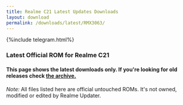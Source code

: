```yaml
---
title: Realme C21 Latest Updates Downloads
layout: download
permalink: /downloads/latest/RMX3063/
---
```

<script>
    $(document).ready(function () {
        loadLatest("RMX3063");
    });
</script>

{%include telegram.html%}

<div class="col-12 mx-auto">
    <h3 class="title bg-light p-2 rounded">Latest Official ROM for Realme C21</h3>
    <h4>This page shows the latest downloads only. If you're looking for old releases check
        <a href="/downloads/archive/RMX3063/">the archive.</a></h4>
    <p><i>Note: </i>All files listed here are official untouched ROMs.
        It's not owned, modified or edited by Realme Updater.</p>
    <div id="downloads">
    </div>
</div>